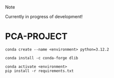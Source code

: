 > [!NOTE]
> Currently in progress of development!

# PCA-PROJECT

```shell
conda create --name <environment> python=3.12.2
```

```shell
conda install -c conda-forge dlib
```

```shell
conda activate <environment>
pip install -r requirements.txt
```
